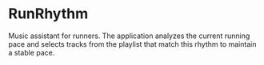 # RunRhythm
Music assistant for runners. The application analyzes the current running pace and selects tracks from the playlist that match this rhythm to maintain a stable pace.
